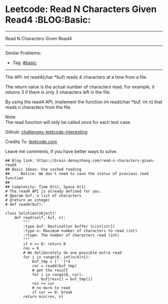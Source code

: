 # Leetcode: Read N Characters Given Read4     :BLOG:Basic:


---

Read N Characters Given Read4  

---

Similar Problems:  
-   Tag: [#basic](https://brain.dennyzhang.com/tag/basic)

---

The API: int read4(char \*buf) reads 4 characters at a time from a file.  

The return value is the actual number of characters read. For example, it returns 3 if there is only 3 characters left in the file.  

By using the read4 API, implement the function int read(char \*buf, int n) that reads n characters from the file.  

Note:  
The read function will only be called once for each test case.  

Github: [challenges-leetcode-interesting](https://github.com/DennyZhang/challenges-leetcode-interesting/tree/master/read-n-characters-given-read4)  

Credits To: [leetcode.com](https://leetcode.com/problems/read-n-characters-given-read4/description/)  

Leave me comments, if you have better ways to solve.  

    ## Blog link: https://brain.dennyzhang.com/read-n-characters-given-read4
    ## Basic Ideas: Use cached reading
    ##     Notice: We don't need to save the status of previous read function
    ##
    ## Complexity: Time O(n), Space O(1)
    # The read4 API is already defined for you.
    # @param buf, a list of characters
    # @return an integer
    # def read4(buf):
    
    class Solution(object):
        def read(self, buf, n):
            """
            :type buf: Destination buffer (List[str])
            :type n: Maximum number of characters to read (int)
            :rtype: The number of characters read (int)
            """
            if n <= 0: return 0
            res = 0
            # We deliberately do one possible extra read
            for i in range(0, int(n/4)+1):
                buf_tmp = [' ']*4
                cur = read4(buf_tmp)
                # get the result
                for i in range(0, cur):
                    buf[res+i] = buf_tmp[i]
                res += cur
                # no more to read
                if cur == 0: break
            return min(res, n)